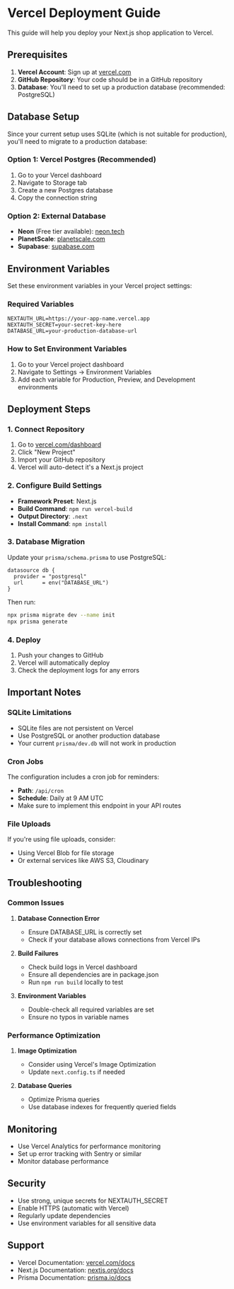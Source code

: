 # Vercel Deployment Guide

This guide will help you deploy your Next.js shop application to Vercel.

## Prerequisites

1. **Vercel Account**: Sign up at [vercel.com](https://vercel.com)
2. **GitHub Repository**: Your code should be in a GitHub repository
3. **Database**: You'll need to set up a production database (recommended: PostgreSQL)

## Database Setup

Since your current setup uses SQLite (which is not suitable for production), you'll need to migrate to a production database:

### Option 1: Vercel Postgres (Recommended)
1. Go to your Vercel dashboard
2. Navigate to Storage tab
3. Create a new Postgres database
4. Copy the connection string

### Option 2: External Database
- **Neon** (Free tier available): [neon.tech](https://neon.tech)
- **PlanetScale**: [planetscale.com](https://planetscale.com)
- **Supabase**: [supabase.com](https://supabase.com)

## Environment Variables

Set these environment variables in your Vercel project settings:

### Required Variables
```
NEXTAUTH_URL=https://your-app-name.vercel.app
NEXTAUTH_SECRET=your-secret-key-here
DATABASE_URL=your-production-database-url
```

### How to Set Environment Variables
1. Go to your Vercel project dashboard
2. Navigate to Settings → Environment Variables
3. Add each variable for Production, Preview, and Development environments

## Deployment Steps

### 1. Connect Repository
1. Go to [vercel.com/dashboard](https://vercel.com/dashboard)
2. Click "New Project"
3. Import your GitHub repository
4. Vercel will auto-detect it's a Next.js project

### 2. Configure Build Settings
- **Framework Preset**: Next.js
- **Build Command**: `npm run vercel-build`
- **Output Directory**: `.next`
- **Install Command**: `npm install`

### 3. Database Migration
Update your `prisma/schema.prisma` to use PostgreSQL:

```prisma
datasource db {
  provider = "postgresql"
  url      = env("DATABASE_URL")
}
```

Then run:
```bash
npx prisma migrate dev --name init
npx prisma generate
```

### 4. Deploy
1. Push your changes to GitHub
2. Vercel will automatically deploy
3. Check the deployment logs for any errors

## Important Notes

### SQLite Limitations
- SQLite files are not persistent on Vercel
- Use PostgreSQL or another production database
- Your current `prisma/dev.db` will not work in production

### Cron Jobs
The configuration includes a cron job for reminders:
- **Path**: `/api/cron`
- **Schedule**: Daily at 9 AM UTC
- Make sure to implement this endpoint in your API routes

### File Uploads
If you're using file uploads, consider:
- Using Vercel Blob for file storage
- Or external services like AWS S3, Cloudinary

## Troubleshooting

### Common Issues

1. **Database Connection Error**
   - Ensure DATABASE_URL is correctly set
   - Check if your database allows connections from Vercel IPs

2. **Build Failures**
   - Check build logs in Vercel dashboard
   - Ensure all dependencies are in package.json
   - Run `npm run build` locally to test

3. **Environment Variables**
   - Double-check all required variables are set
   - Ensure no typos in variable names

### Performance Optimization

1. **Image Optimization**
   - Consider using Vercel's Image Optimization
   - Update `next.config.ts` if needed

2. **Database Queries**
   - Optimize Prisma queries
   - Use database indexes for frequently queried fields

## Monitoring

- Use Vercel Analytics for performance monitoring
- Set up error tracking with Sentry or similar
- Monitor database performance

## Security

- Use strong, unique secrets for NEXTAUTH_SECRET
- Enable HTTPS (automatic with Vercel)
- Regularly update dependencies
- Use environment variables for all sensitive data

## Support

- Vercel Documentation: [vercel.com/docs](https://vercel.com/docs)
- Next.js Documentation: [nextjs.org/docs](https://nextjs.org/docs)
- Prisma Documentation: [prisma.io/docs](https://prisma.io/docs)

